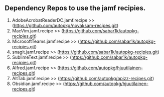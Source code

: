 ## Dependency Repos to use the jamf recipies. 
1. AdobeAcrobatReaderDC.jamf.recipe >> (https://github.com/autopkg/novaksam-recipes.git)
2. MacVim.jamf.recipe >> (https://github.com/sabar1k/autopkg-recipies.git)
3. MicrosoftTeams.jamf.recipe >> (https://github.com/sabar1k/autopkg-recipies.git)
4. snagit.jamf.recipe >> (https://github.com/sabar1k/autopkg-recipies.git)
5. SublimeText.jamf.recipe >> (https://github.com/sabar1k/autopkg-recipies.git)
6. AIfred.jamf.recipe >> (https://github.com/autopkg/hjuutilainen-recipes.git)
7. AltTab.jamf.recipe >> (https://github.com/autopkg/apizz-recipes.git)
8. Obsidian.jamf.recipe >> (https://github.com/autopkg/hjuutilainen-recipes.git)

